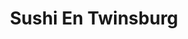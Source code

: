 ---
layout: place
title: "Sushi En Twinsburg"
permalink: /ohio/twinsburg/sushi-en-twinsburg.html
stateAbbr: OH
stateName: Ohio
cityName: Twinsburg
seo:
  name: "Sushi En Twinsburg"
  type: Restaurant
  links: https://sushientwinsburg.toast.site/
description: "Sushi En Twinsburg serves delicious sushi in Twinsburg, Ohio. Try fresh Japanese dishes for a great dining experience. "
place_id: ChIJYVv3KSwfMYgRTKBdX_N4Bhk
photos:
  - name: >-
      places/ChIJYVv3KSwfMYgRTKBdX_N4Bhk/photos/AeeoHcJZCmZwPlaZy9aacI9JnDwSuOoj6FWsYA3Ao8dbz3_8kNVEI_QHVwcVoqA4vFHHAICDM4H7OS7gIskNy6KGp7epwQRF9vJvLN3eGw6x2OFyo4sTpkvqd4KJc1oSPaldwgRzvToC14MEcQ8546L954z0OOltEDB3ua4Usnl6yh7Lg4qZIfSAThhgp2VVUcPj-1gPo13cihz71Mj_31xejK__peIJPmlDh7KxRng9mDGAikP485PeQBpNY0rx99BSKSUObYehfJfFJPYdI2GPmyeDI30cyu59QnaMIcCyNiiKJQ
    widthPx: 4032
    heightPx: 3024
    authorAttributions:
      - displayName: Sushi En
        uri: https://maps.google.com/maps/contrib/107019762184031570462
        photoUri: >-
          https://lh3.googleusercontent.com/a-/ALV-UjVojYPlkY2DACg3u0H1BkAU74g6YbFsNER3KV6rsre8iPonxno=s100-p-k-no-mo
    flagContentUri: >-
      https://www.google.com/local/imagery/report/?cb_client=maps_api_places.places_api&image_key=!1e10!2sAF1QipPLvbJdPJHQ0rSEUoodvGI6kDAuus4H44CX-enq&hl=en-US
    googleMapsUri: >-
      https://www.google.com/maps/place//data=!3m4!1e2!3m2!1sAF1QipPLvbJdPJHQ0rSEUoodvGI6kDAuus4H44CX-enq!2e10!4m2!3m1!1s0x88311f2c29f75b61:0x190678f35f5da04c
  - name: >-
      places/ChIJYVv3KSwfMYgRTKBdX_N4Bhk/photos/AeeoHcKkTbkWEhAUim4fjR_MN1k9MlDo4k-3YBlF4rhE9XGoeQ0Bk4qmtCFwp3lBMPSVyTlH9GvC-2RvZvs6-vgNKabVgjdU2gKAgYq7L0pynbjxpN5PemQWA5Z2jo5su8kHh-xFP63YuRmnLMPpel-9KY_brC8vBem4gLCjtrUCekHmQOG4OLJ2_NTcKsFzJQzPAAwwXRCrXHC-0jXjtqO9J3M3okAuctri5-EI-Z6Ia9LMFGAiCJ4bSwSZdflmCV8PnGoPABDSAy0DLG_cGGKzSpmbKiZYbWARnqVUsKyroGgLfg
    widthPx: 4800
    heightPx: 3200
    authorAttributions:
      - displayName: Sushi En Twinsburg
        uri: https://maps.google.com/maps/contrib/117058875542534416574
        photoUri: >-
          https://lh3.googleusercontent.com/a/ACg8ocKr_7Uc3rlWZoCS7NdNydkPY6H6Jne59M9Z0hUsUSiAJsSRBg=s100-p-k-no-mo
    flagContentUri: >-
      https://www.google.com/local/imagery/report/?cb_client=maps_api_places.places_api&image_key=!1e10!2sAF1QipPFTZqeWmxxohpOr_2XU_RNQvzbIkpvydTDqtI4&hl=en-US
    googleMapsUri: >-
      https://www.google.com/maps/place//data=!3m4!1e2!3m2!1sAF1QipPFTZqeWmxxohpOr_2XU_RNQvzbIkpvydTDqtI4!2e10!4m2!3m1!1s0x88311f2c29f75b61:0x190678f35f5da04c
  - name: >-
      places/ChIJYVv3KSwfMYgRTKBdX_N4Bhk/photos/AeeoHcIKkBXXI6IcIU-vu_7EuDI73sMTcxbZiqAZXCB452ddzEM2Hr269pI5PkgWdgvuMhPU6aiiAUq02sEOJ0UNIBGqrW0mac_6I9hdS-16UAjDk6tFKI35lBFLmFG52oR_RxREQaWsewdsOIQyWKPmr6q_9UiVsi1aKp-039kW7NYGLMyh4Ikpf6TqMGjg4eIHNNnAbaZcF3FiJDG_6pEW-Eq-ARp5zc-lcBnwI7v2kNJNcShZaTJ9zc6woFPZ53RxIlaxasopm4bB7GbQveVKUIKgJxvKOBh9Mgd0cNmxG-afoM6AKebieq9g2yMyi0et0DiXrhowM6afO5y5f7XTaHeQFEq9BmWsDuQEZBKIWF7QM7rOX7DdmqLppHPyY2GYdsI3bkRSu6cE9ETICaX2hMUwcQVOm_zHvxwS7eSPkwNyP2XFWrshCVlEpQL2svvj
    widthPx: 3000
    heightPx: 4000
    authorAttributions:
      - displayName: Lee Wook
        uri: https://maps.google.com/maps/contrib/109287354178074395708
        photoUri: >-
          https://lh3.googleusercontent.com/a/ACg8ocJOz6kVZg3NTOEA4P6wteIJ6n1owadC9Vkg5_bIhsL_YPDNYA=s100-p-k-no-mo
    flagContentUri: >-
      https://www.google.com/local/imagery/report/?cb_client=maps_api_places.places_api&image_key=!1e10!2sCIABIhAGbzzgih_etGfWJysAAUJd&hl=en-US
    googleMapsUri: >-
      https://www.google.com/maps/place//data=!3m4!1e2!3m2!1sCIABIhAGbzzgih_etGfWJysAAUJd!2e10!4m2!3m1!1s0x88311f2c29f75b61:0x190678f35f5da04c
  - name: >-
      places/ChIJYVv3KSwfMYgRTKBdX_N4Bhk/photos/AeeoHcISpjW1Ocmf8-bwZAzqkuZcdewc2170mqqiIZy6sStdjPmPArzVmYxfeDmfKK5IPzJzD786iYbGggSXwIJdKGDkURSmPTZ0hzlQQyy_ttJMuWOnn-nIKnVgzaEF74fJpkemZzhMLPxHQt-xg_LzFXUVvCRceT6wpOXdNTOAv66QBx3ecLWvo8XZmp-v8bM5qKtxLkvxTSGaDoxNSdmnKhlq9L5oaswXMha1id_DSAXu8iTjCxOKF3ovvv8BwFBq9B1CudFl6mOqDdGUBePd-0NQAmmy7iCd6gnxsa_f45n3SG8mwEdytaj4Ios4wcSxfSqK3Gybn0gxgGJWG8RXlJTEYmAC2Ml5T6ABWa7_x_lTac2fFlBVc0wOgJ5EZKx1bE736LAkzqzNTjMGQ1M-tlsYr0ZrFvFVadyAFPOwF9BdYoA
    widthPx: 4032
    heightPx: 3024
    authorAttributions:
      - displayName: Diane S
        uri: https://maps.google.com/maps/contrib/117982608544997325025
        photoUri: >-
          https://lh3.googleusercontent.com/a/ACg8ocK40jgp0d2g_8Xmy5OFdV1a8s05SSyJuDG2m2blprxpgvcv1-0=s100-p-k-no-mo
    flagContentUri: >-
      https://www.google.com/local/imagery/report/?cb_client=maps_api_places.places_api&image_key=!1e10!2sCIHM0ogKEICAgMDg-fK7yAE&hl=en-US
    googleMapsUri: >-
      https://www.google.com/maps/place//data=!3m4!1e2!3m2!1sCIHM0ogKEICAgMDg-fK7yAE!2e10!4m2!3m1!1s0x88311f2c29f75b61:0x190678f35f5da04c
  - name: >-
      places/ChIJYVv3KSwfMYgRTKBdX_N4Bhk/photos/AeeoHcL0gW7Ru36uUgIbgEd53wdYu_cTutczFRlZBCKjM1aE8ia2YUcD8BXQ2ofLtTOPY4bLXbVLnKjtYlqrYxu0Nq_G3tCpJ1TM_dCd3ZHODRVdLz4_RV_3yfdq-CxzMovOLm5JoalGqiUcbQJ-_GRwZsF08us85t3ElFkHeTFbpFx8xL_yS7DdWnwyTHMzbz9K7tnt2qEYAVPBHOP1-NzKYCUxQeMoBk83MxkPVSgLdPteqZNH92g0CG9pc9qUqoZZuNMVGvw5Y3Us7jy4Z0dPWFg5BMA4b-eSP8hlaUDBfaeiN3cjI_SxTvCHlUw4HxxZgWeaYDXkE2cDCv2GVb3HT5ha4ou325BLfzVA9dkd5hfI2nBUeZaNUZ2cXVtouMCkcou3yizwk3xQT1oU9CnsJhObpKupmSF38oEIM_geSYdhUvJo
    widthPx: 2700
    heightPx: 4800
    authorAttributions:
      - displayName: H. J
        uri: https://maps.google.com/maps/contrib/109066270263021557380
        photoUri: >-
          https://lh3.googleusercontent.com/a/ACg8ocJOL7mKU6UAvFQms1dkYNdhw4oCAzGt0UdOs_tp0oycUzXQoQ=s100-p-k-no-mo
    flagContentUri: >-
      https://www.google.com/local/imagery/report/?cb_client=maps_api_places.places_api&image_key=!1e10!2sCIHM0ogKEICAgIDjq_SIiQE&hl=en-US
    googleMapsUri: >-
      https://www.google.com/maps/place//data=!3m4!1e2!3m2!1sCIHM0ogKEICAgIDjq_SIiQE!2e10!4m2!3m1!1s0x88311f2c29f75b61:0x190678f35f5da04c
  - name: >-
      places/ChIJYVv3KSwfMYgRTKBdX_N4Bhk/photos/AeeoHcK4hIh7DOtJezoVk7vQpPBtUo8mer1U-AORuikdpkTMs8zKrVLFhXPSBwYqJcmYY6qZyObnVsF-9geMBRNsown2TKGCzwBPEeuGr5An7TQuGc2UKZ6PgeoHpqzhe6Yw475eeLOeOkEYiZns6IWmzbKEDrCVX2ZczcQv34WBHaU0atKdxW7XawLnnfJlquVRwTRuB_TnW4P1J61imITCpzVIM6PCW2DA6xRthI4A5j2ok1Hx9ZgEILoX4sIQL-b9O5BYie_6GHvDXjNcRZYhuY-9YqMRhmjsBpR3aGB7DbiDi4z0gDk34wKWXfnLE72AM4UWqHqkj7sfaFfrn2XoW8fagoKTT8T0cKg3Ij6nYX_RVoa_3Ynp7kQpUyZliK91srxyJSK4F-WUzFbcHH0RilYh6cv_cKzJeWuEhJc0xxrI4rg
    widthPx: 3000
    heightPx: 4000
    authorAttributions:
      - displayName: Julie Burch
        uri: https://maps.google.com/maps/contrib/105387894863333800231
        photoUri: >-
          https://lh3.googleusercontent.com/a/ACg8ocJV5Bnd8Nm4p5PkP7UdVzmXS_4c28C3cOo1mOFLm7VksKcgew=s100-p-k-no-mo
    flagContentUri: >-
      https://www.google.com/local/imagery/report/?cb_client=maps_api_places.places_api&image_key=!1e10!2sCIHM0ogKEICAgIC50fCn0QE&hl=en-US
    googleMapsUri: >-
      https://www.google.com/maps/place//data=!3m4!1e2!3m2!1sCIHM0ogKEICAgIC50fCn0QE!2e10!4m2!3m1!1s0x88311f2c29f75b61:0x190678f35f5da04c
  - name: >-
      places/ChIJYVv3KSwfMYgRTKBdX_N4Bhk/photos/AeeoHcL8-iHwL-9-Gy55PIaQA-2LJQiwjIxgliNMSa_1HUktCXdlPedSKWKifU5cNI7TLfU0e2Eqowjyy6pcBMFX67hW2qsGZkJVZ9GM26MoKIOZbW9I6l4Tblv1VCmXZSxbbZh-XN1dot53VopV_yYeR06CLZTMtA2fBHYd5r4NtJmepVbpkUCrgF6baAIrTkz2CNlg8rPpyQ0_yiH5DHF8dxOrdDVnZyuAqbxIRq5_zSbA9zxOUEk6DiFO2p5DknVYwq9JsJJnI86MeETrEaPKU1McbEeWnyENpeZUTZTzLCbz7iVE6z1NRRGBw8xD53Pe48HQ_FFhzSYll8h4LZjOoDElRb0R2dRFLxmoyoC4Gn8mVm9iEzDQqne-Es2pH4MXyM_jkeKbborw_yPWDNa9O0QiJiXWHbuSZwiXILPKmvEX_znS
    widthPx: 4000
    heightPx: 3000
    authorAttributions:
      - displayName: 하나부자
        uri: https://maps.google.com/maps/contrib/106732399088018801839
        photoUri: >-
          https://lh3.googleusercontent.com/a/ACg8ocK9w9tx09bEsla9RxpiOWQrMi4j81TlaKKKQPiIaD-Nc5NlWg=s100-p-k-no-mo
    flagContentUri: >-
      https://www.google.com/local/imagery/report/?cb_client=maps_api_places.places_api&image_key=!1e10!2sCIHM0ogKEICAgID3mLvZuQE&hl=en-US
    googleMapsUri: >-
      https://www.google.com/maps/place//data=!3m4!1e2!3m2!1sCIHM0ogKEICAgID3mLvZuQE!2e10!4m2!3m1!1s0x88311f2c29f75b61:0x190678f35f5da04c
  - name: >-
      places/ChIJYVv3KSwfMYgRTKBdX_N4Bhk/photos/AeeoHcJumU8vxteeXarcteJTheENV3sOqtzJuXY_60SpeulmzCsIVChS6E4CCZ2fMoVhI5QgpE5VV7HPVm796lkizLOWUo3iFP-Q1ZUxrrMtn4D68eUPmt7i9nZ6tOJaBPJ-uxVS_FTY8sWJH-NGCKAEsFOUwokxF4y841Rv0YsWmD11UBRd3IY2EmGi1dwimSV135v6WOGKDX_RLaiRzPMQC3ia6GjrjpL64Dvg3uV6Css3j-1CAOk_ytmJVxvBuaPTXmbZczg5pfspj8oyIq448YSuMFh11pP1_26RXRA-aIOyHR7koiAZ6z2vbJ5lIItoe92XTHeZLFFdeCUVpYfE6LL9JiOUx3dXe_ZNHZfIMfZ5gRrDtM57jiBLqaTWTYSf3rWhkN3q3IPMDxx2Cpf9_RPs_9lvD-BHl8UKzGI-NCB8I1-H
    widthPx: 4000
    heightPx: 3000
    authorAttributions:
      - displayName: Rick James
        uri: https://maps.google.com/maps/contrib/100888220721009671976
        photoUri: >-
          https://lh3.googleusercontent.com/a-/ALV-UjXy6fKhQRcst70gPicDTkk1EzgKJLmZbsguPAWICa-3HXKKE203=s100-p-k-no-mo
    flagContentUri: >-
      https://www.google.com/local/imagery/report/?cb_client=maps_api_places.places_api&image_key=!1e10!2sCIHM0ogKEICAgIDH1rSNmAE&hl=en-US
    googleMapsUri: >-
      https://www.google.com/maps/place//data=!3m4!1e2!3m2!1sCIHM0ogKEICAgIDH1rSNmAE!2e10!4m2!3m1!1s0x88311f2c29f75b61:0x190678f35f5da04c
  - name: >-
      places/ChIJYVv3KSwfMYgRTKBdX_N4Bhk/photos/AeeoHcJRuUhLRLVWpnsyo7M5OMRMtcXhcsG_9sQzuvDkSZmTtybE_UcwEET3JMX33XF0lMex-ZxYTB9h6DimNiVCZ7U47Y4YxmcNzTmeP_AxbHFeyVCYPJwnm6miR2pDa3ZM9S_eysvVlNZCyLKT3LPD2NRPkfNy6gl690bOqDi8jLAcyCl_WOiikKwPc523iZqzO70lAdpVz-yZKLybLOKSU83-KVnU3PLIF3vNKPChDKojMSUS3excz8ZCwpCBIvo4MeCaH3bnpVIcdep63iccjJ8tosdVOHHtZ0AKMjnKE3Ojww
    widthPx: 4800
    heightPx: 3200
    authorAttributions:
      - displayName: Sushi En Twinsburg
        uri: https://maps.google.com/maps/contrib/117058875542534416574
        photoUri: >-
          https://lh3.googleusercontent.com/a/ACg8ocKr_7Uc3rlWZoCS7NdNydkPY6H6Jne59M9Z0hUsUSiAJsSRBg=s100-p-k-no-mo
    flagContentUri: >-
      https://www.google.com/local/imagery/report/?cb_client=maps_api_places.places_api&image_key=!1e10!2sAF1QipNwuzBaI2RBaI2fQNz_zVvLP29Fk3EIs2fHMbk9&hl=en-US
    googleMapsUri: >-
      https://www.google.com/maps/place//data=!3m4!1e2!3m2!1sAF1QipNwuzBaI2RBaI2fQNz_zVvLP29Fk3EIs2fHMbk9!2e10!4m2!3m1!1s0x88311f2c29f75b61:0x190678f35f5da04c
  - name: >-
      places/ChIJYVv3KSwfMYgRTKBdX_N4Bhk/photos/AeeoHcLBTbSbHbFkCmJ9O1GtI8Rxd8AJn5cbLxIBzp1EPmcV_JjMKHEb1oDKvR7MZp1wdE59XD744tw2inVmkyW_7eHxIffb3GoEDyK8sADNWgaSEKQJN1hA0_F0dozcoo0E4_7xjKZFOteBUmSMsHdwlKcQqfwcdTWU6kcbeh8pL8HD8nMgsWqSbjJSaIW8caBHmNTFv5XDV3NS18iaMwJ21Z_wrmZv905IEfW0EFP9a2EY0X1Q2hVN5ZyWTiFpyM906L9gtUnghsWez8uom2Vq5H0QUaH8sRmsQYXY9nu7wo8biyxVy0f84B-fnXxzfpVy2Lkw0CE4ch3M0iETUnJ1D5so9xIu6jVKXzSqaY1lty-TqCEmfjv0VRJ2_LKzgHv6vf8SESBl7WODHJK4Qm18zb5tjzyHxJDu9OEDYjKLGllNw8pq
    widthPx: 3264
    heightPx: 2448
    authorAttributions:
      - displayName: Jasy Re
        uri: https://maps.google.com/maps/contrib/112089021469440109902
        photoUri: >-
          https://lh3.googleusercontent.com/a-/ALV-UjUhbIFls1o8euaH56wxeTcTzpQ1qY4IxzY2z80MhUxfRDnLYUvQLA=s100-p-k-no-mo
    flagContentUri: >-
      https://www.google.com/local/imagery/report/?cb_client=maps_api_places.places_api&image_key=!1e10!2sCIHM0ogKEICAgICO_vTO7QE&hl=en-US
    googleMapsUri: >-
      https://www.google.com/maps/place//data=!3m4!1e2!3m2!1sCIHM0ogKEICAgICO_vTO7QE!2e10!4m2!3m1!1s0x88311f2c29f75b61:0x190678f35f5da04c
address: 8900 Hadden Rd, Twinsburg, OH 44087, USA
street: 8900 Hadden Rd
city: Twinsburg
state: OH
zip: '44087'
country: USA
neighborhood: null
latitude: '41.310739'
longitude: '-81.453430'
accessibility_options:
  wheelchairAccessibleParking: true
  wheelchairAccessibleEntrance: true
  wheelchairAccessibleRestroom: true
  wheelchairAccessibleSeating: true
business_status: OPERATIONAL
name: Sushi En Twinsburg
google_maps_links:
  directionsUri: >-
    https://www.google.com/maps/dir//''/data=!4m7!4m6!1m1!4e2!1m2!1m1!1s0x88311f2c29f75b61:0x190678f35f5da04c!3e0
  placeUri: https://maps.google.com/?cid=1803261687480819788
  writeAReviewUri: >-
    https://www.google.com/maps/place//data=!4m3!3m2!1s0x88311f2c29f75b61:0x190678f35f5da04c!12e1
  reviewsUri: >-
    https://www.google.com/maps/place//data=!4m4!3m3!1s0x88311f2c29f75b61:0x190678f35f5da04c!9m1!1b1
  photosUri: >-
    https://www.google.com/maps/place//data=!4m3!3m2!1s0x88311f2c29f75b61:0x190678f35f5da04c!10e5
primary_type: Japanese Restaurant
opening_hours:
  regular: null
  current: null
secondary_opening_hours:
  regular:
    weekdayDescriptions: null
    type: null
  current:
    weekdayDescriptions: null
    type: null
phone: (330) 998-6888
price_level: PRICE_LEVEL_MODERATE
price_range: null
rating: '4.5'
rating_count: 481
website: https://sushientwinsburg.toast.site/
reviews: null
parking_options: null
payment_options: null
allow_dogs: null
curbside_pickup: null
delivery: null
dine_in: null
good_for_children: null
good_for_groups: null
good_for_sports: null
live_music: null
menu_for_children: null
outdoor_seating: null
reservable: null
restroom: null
serves_beer: null
serves_breakfast: null
serves_brunch: null
serves_cocktails: null
serves_coffee: null
serves_dinner: null
serves_dessert: null
serves_lunch: null
serves_vegetarian_food: null
serves_wine: null
takeout: null
summary: null

---